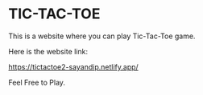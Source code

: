 # TIC-TAC-TOE
This is a website where you can play Tic-Tac-Toe game.

Here is the website link:

https://tictactoe2-sayandip.netlify.app/

Feel Free to Play.
